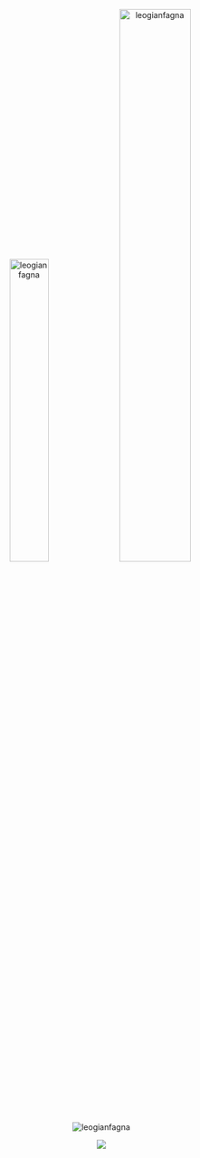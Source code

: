 


<p align="center">
  <img width="37%" src="https://github-readme-stats.vercel.app/api/top-langs/?username=leogianfagna&layout=compact&hide_border=true&langs_count=8&theme=tokyonight&bg_color=00000000&custom_title=Languages" alt="leogianfagna" />
  <img width="50%" src="https://github-readme-stats.vercel.app/api?username=leogianfagna&theme=tokyonight&hide_border=true&include_all_commits=true&bg_color=00000000&show_icons=true&hide=contribs&show=prs_merged_percentage" alt="leogianfagna" />
</p>

<p align="center"><img src="https://github-readme-streak-stats.herokuapp.com/?user=leogianfagna&theme=blueberry&bg_color=00000000&hide_border=true" alt="leogianfagna" /></p>

<div align="center">
  
  [![](https://visitcount.itsvg.in/api?id=leogianfagna&icon=0&color=12)](https://visitcount.itsvg.in)
  
</div>

<!-- <p align="center"><img width="70%" src="https://github-profile-trophy.vercel.app/?username=leogianfagna" alt="leogianfagna" /></p> <!-- &theme=radical&no-frame=true&no-bg=false&margin-w=4 

---
[![TikTok](https://img.shields.io/badge/TikTok-%23000000.svg?logo=TikTok&logoColor=white)](https://tiktok.com/@aus.tv) [![Instagram](https://img.shields.io/badge/Instagram-%23E4405F.svg?logo=Instagram&logoColor=white)](https://instagram.com/leogianfagna) 
[![](https://visitcount.itsvg.in/api?id=leogianfagna&icon=0&color=12)](https://visitcount.itsvg.in)
-->
